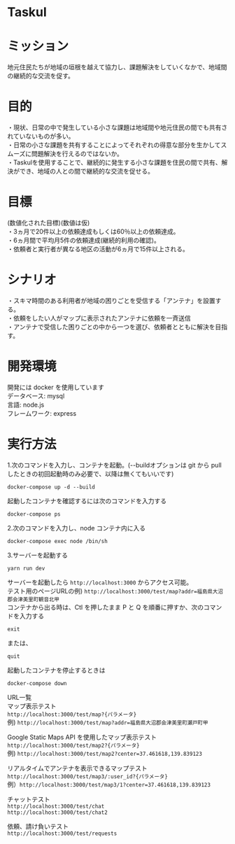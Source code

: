 # Taskul

# ミッション
地元住民たちが地域の垣根を越えて協力し、課題解決をしていくなかで、地域間の継続的な交流を促す。

# 目的
・現状、日常の中で発生している小さな課題は地域間や地元住民の間でも共有されていないものが多い。<br>
・日常の小さな課題を共有することによってそれぞれの得意な部分を生かしてスムーズに問題解決を行えるのではないか。<br>
・Taskulを使用することで、継続的に発生する小さな課題を住民の間で共有、解決ができ、地域の人との間で継続的な交流を促せる。<br>

# 目標
(数値化された目標)(数値は仮)<br>
・3ヵ月で20件以上の依頼達成もしくは60％以上の依頼達成。<br>
・6ヵ月間で平均月5件の依頼達成(継続的利用の確認)。<br>
・依頼者と実行者が異なる地区の活動が6ヵ月で15件以上される。<br>

# シナリオ
・スキマ時間のある利用者が地域の困りごとを受信する「アンテナ」を設置する。<br>
・依頼をしたい人がマップに表示されたアンテナに依頼を一斉送信<br>
・アンテナで受信した困りごとの中から一つを選び、依頼者とともに解決を目指す。<br>

# 開発環境
開発には docker を使用しています<br>
データベース: mysql<br>
言語: node.js<br>
フレームワーク: express<br>



# 実行方法
1.次のコマンドを入力し、コンテナを起動。(--buildオプションは git から pull したときの初回起動時のみ必要で、以降は無くてもいいです)
```
docker-compose up -d --build
```
起動したコンテナを確認するには次のコマンドを入力する
```
docker-compose ps
```

2.次のコマンドを入力し、node コンテナ内に入る
```
docker-compose exec node /bin/sh
```

3.サーバーを起動する
```
yarn run dev
```
サーバーを起動したら `http://localhost:3000` からアクセス可能。<br>
テスト用のページURLの例) `http://localhost:3000/test/map?addr=福島県大沼郡会津美里町観音北甲`<br>
コンテナから出る時は、Ctl を押したまま P と Q を順番に押すか、次のコマンドを入力する
```
exit
```
または、
```
quit
```

起動したコンテナを停止するときは
```
docker-compose down
```

URL一覧<br>
マップ表示テスト<br>
`http://localhost:3000/test/map?{パラメータ}`<br>
例) `http://localhost:3000/test/map?addr=福島県大沼郡会津美里町瀬戸町甲`
<br>

Google Static Maps API を使用したマップ表示テスト<br>
`http://localhost:3000/test/map2?{パラメータ}`<br>
例) `http://localhost:3000/test/map2?center=37.461618,139.839123`<br>

リアルタイムでアンテナを表示できるマップテスト<br>
`http://localhost:3000/test/map3/:user_id?{パラメータ}`<br>
例）`http://localhost:3000/test/map3/1?center=37.461618,139.839123`

チャットテスト<br>
`http://localhost:3000/test/chat`<br>
`http://localhost:3000/test/chat2`<br>

依頼、請け負いテスト<br>
`http://localhost:3000/test/requests`<br>